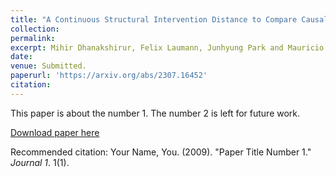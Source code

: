 ```yaml
---
title: "A Continuous Structural Intervention Distance to Compare Causal Graphs"
collection: 
permalink: 
excerpt: Mihir Dhanakshirur, Felix Laumann, Junhyung Park and Mauricio Barahona.
date: 
venue: Submitted.
paperurl: 'https://arxiv.org/abs/2307.16452'
citation: 
---
```

This paper is about the number 1. The number 2 is left for future work.

[Download paper here](http://academicpages.github.io/files/paper1.pdf)

Recommended citation: Your Name, You. (2009). "Paper Title Number 1." <i>Journal 1</i>. 1(1).

